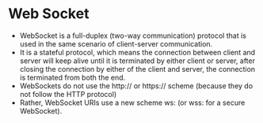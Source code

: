 # Web Socket
- WebSocket is a full-duplex (two-way communication) protocol that is used in the same scenario of client-server communication.
- It is a stateful protocol, which means the connection between client and server will keep alive until it is terminated by either client or server, after closing the connection by either of the client and server, the connection is terminated from both the end.
- WebSockets do not use the http:// or https:// scheme (because they do not follow the HTTP protocol)
- Rather, WebSocket URIs use a new scheme ws: (or wss: for a secure WebSocket).
